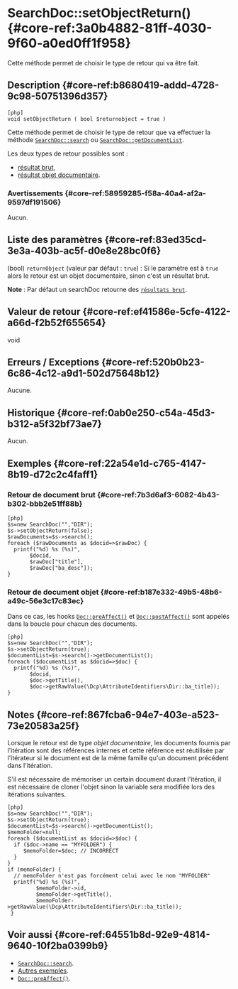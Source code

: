 # SearchDoc::setObjectReturn() {#core-ref:3a0b4882-81ff-4030-9f60-a0ed0ff1f958}

<div class="short-description">
Cette méthode permet de choisir le type de retour qui va être fait.
</div>


## Description {#core-ref:b8680419-addd-4728-9c98-50751396d357}

    [php]
    void setObjectReturn ( bool $returnobject = true )

Cette méthode permet de choisir le type de retour que va effectuer la méthode
[`SearchDoc::search`][search] ou [`SearchDoc::getDocumentList`][documentList].

Les deux types de retour possibles sont :

* [résultat brut][resultatBrut],
* [résultat objet documentaire][resultatDocumentaire].

### Avertissements {#core-ref:58959285-f58a-40a4-af2a-9597df191506}

Aucun.

## Liste des paramètres {#core-ref:83ed35cd-3e3a-403b-ac5f-d0e8e28bc0f6}

(bool) `returnObject` (valeur par défaut : `true`)
:   Si le paramètre est à `true` alors le retour est un objet documentaire,
 sinon c'est un résultat brut.

**Note** : Par défaut un searchDoc retourne des [`résultats brut`][resultatBrut].


## Valeur de retour {#core-ref:ef41586e-5cfe-4122-a66d-f2b52f655654}

void

## Erreurs / Exceptions {#core-ref:520b0b23-6c86-4c12-a9d1-502d75648b12}

Aucune.

## Historique {#core-ref:0ab0e250-c54a-45d3-b312-a5f32bf73ae7}

Aucun.

## Exemples {#core-ref:22a54e1d-c765-4147-8b19-d72c2c4faff1}

### Retour de document brut {#core-ref:7b3d6af3-6082-4b43-b302-bbb2e51ff88b}

    [php]
    $s=new SearchDoc("","DIR");
    $s->setObjectReturn(false);
    $rawDocuments=$s->search();
    foreach ($rawDocuments as $docid=>$rawDoc) {
      printf("%d) %s (%s)", 
           $docid,
           $rawDoc["title"],
           $rawDoc["ba_desc"]);
    }


### Retour de document objet {#core-ref:b187e332-49b5-48b6-a49c-56e3c17c83ec}

Dans ce cas, les hooks [`Doc::preAffect()`][preaffect] et
[`Doc::postAffect()`][postaffect] sont appelés dans la boucle pour chacun des
documents.

    [php]
    $s=new SearchDoc("","DIR");
    $s->setObjectReturn(true);
    $documentList=$s->search()->getDocumentList();
    foreach ($documentList as $docid=>$doc) {
      printf("%d) %s (%s)", 
           $docid,
           $doc->getTitle(),
           $doc->getRawValue(\Dcp\AttributeIdentifiers\Dir::ba_title));
    }


## Notes {#core-ref:867fcba6-94e7-403e-a523-73e20583a25f}

Lorsque le retour est de type *objet documentaire*, les documents fournis par
l'itération sont des références internes et cette référence est réutilisée par
l'itérateur si le document est de la même famille qu'un document précédent dans
l'itération.

S'il est nécessaire de mémoriser un certain document durant l'itération, il est
nécessaire de cloner l'objet sinon la variable sera modifiée lors des itérations
suivantes.

    [php]
    $s=new SearchDoc("","DIR");
    $s->setObjectReturn(true);
    $documentList=$s->search()->getDocumentList();
    $memoFolder=null;
    foreach ($documentList as $docid=>$doc) {
      if ($doc->name == "MYFOLDER") {
         $memoFolder=$doc; // INCORRECT 
      }
    }
    if (memoFolder) {
      // memoFolder n'est pas forcément celui avec le nom "MYFOLDER"
      printf("%d) %s (%s)", 
             $memoFolder->id,
             $memoFolder->getTitle(),
             $memoFolder->getRawValue(\Dcp\AttributeIdentifiers\Dir::ba_title));
     }


## Voir aussi {#core-ref:64551b8d-92e9-4814-9640-10f2ba0399b9}

*   [`SearchDoc::search`][search].
*   [Autres exemples][advancedExemple].
*   [`Doc::preAffect()`][preaffect].

<!-- links -->

[resultatBrut]:             #core-ref:4c508940-f5a0-40ee-a942-6372a95d112e
[resultatDocumentaire]:     #core-ref:84a293c0-0ea6-428c-8da6-f8cc46980d5b
[search]:                   #core-ref:6f5cc024-66e4-429e-9071-67d4523a8e08
[reset]:                    #core-ref:39efa6f3-4d70-452c-b14b-891adca3a56d
[documentList]:             #core-ref:8f0824fa-eed6-4170-b52d-d3dc7c5cb9c1
[advancedExemple]:          #core-ref:d0a89548-a743-4dfc-bf43-49192ef1b6a8
[usecollection]:            #core-ref:881c9fcb-81c2-45af-b89f-70be3a7f24b7
[preaffect]:                #core-ref:e6f36fea-9f42-4751-ba9b-c3aafec56559
[postaffect]:               #core-ref:7e9f3b6f-f801-4fa9-8215-f02d575b357f